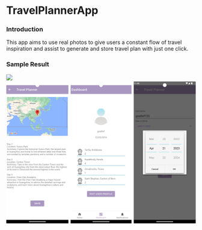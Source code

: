 # TravelPlannerApp

### Introduction
This app aims to use real photos to give users a constant flow of travel inspiration and assist to generate and store travel plan with just one click.


### Sample Result
![](Screenshots/combine1.jpeg)
![](Screenshots/combine2.jpeg)

